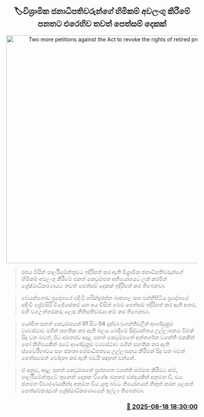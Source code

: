 <p align='center'><b><h2 align='center' title='Two more petitions against the Act to revoke the rights of retired presidents'>🏷විශ්‍රාමික ජනාධිපතිවරුන්ගේ හිමිකම් අවලංගු කිරීමේ පනතට එරෙහිව තවත් පෙත්සම් දෙකක්</h2></b></p>
<p align='center'><img src='https://helakuru.sgp1.cdn.digitaloceanspaces.com/esana/images/lib/court-2[1].jpg' width='600' alt='Two more petitions against the Act to revoke the rights of retired presidents'></p>

> රජය විසින් පාර්ලිමේන්තුවට ඉදිරිපත් කර ඇති විශ්‍රාමික ජනාධිපතිවරුන්ගේ හිමිකම් අවලංගු කිරීමේ පනත් කෙටුම්පත අභියෝගයට ලක් කරමින් ශ්‍රේෂ්ඨාධිකරණයට තවත් පෙත්සම් දෙකක් ඉදිරිපත් කර තිබෙනවා.

> වේයන්ගොඩ ප්‍රදේශයේ පදිංචි හරින්ද්‍රරත්න බානගල සහ පන්නිපිටිය ප්‍රදේශයේ පදිංචි ප්‍රේමසිරි විජේසේකර යන අය විසින් මෙම පෙත්සම් ඉදිරිපත් කර ඇති අතර, එහි වගඋත්තරකරු ලෙස නීතිපතිවරයා නම් කර තිබෙනවා.

> යෝජිත පනත් කෙටුම්පතේ 01 සිට 04 දක්වා වගන්තිවලින් ආණ්ඩුක්‍රම ව්‍යවස්ථාව මගින් සහතික කර ඇති බලය බෙදීමේ සිද්ධාන්තය උල්ලංඝනය වීමක් සිදු වන බවත්, ඊට අමතරව අදාළ පනත් කෙටුම්පතේ අන්තර්ගත වගන්ති එකකින් හෝ කිහිපයකින් රටේ ආණ්ඩුක්‍රම ව්‍යවස්ථාව මගින් සහතික කර ඇති ස්වෛරීභාවය සහ ජනතා පරමාධිපත්‍යය උල්ලංඝනය කිරීමක් සිදු වන බවත් පෙත්සමෙන් චෝදනා කර ඇති බවයි සඳහන් වන්නේ.

> ඒ අනුව, අදාළ පනත් කෙටුම්පතේ ප්‍රශ්නගත වගන්ති සම්මත කිරීමට නම්, පාර්ලිමේන්තුවේ තුනෙන් දෙකක විශේෂ බහුතර ඡන්දයකින් අනුමත වී, එය ජනමත විචාරණයකින්ද අනුමත විය යුතු බවට නියෝගයක් නිකුත් කරන ලෙසත් පෙත්සම්කරුවන් ශ්‍රේෂ්ඨාධිකරණයෙන් ඉල්ලා තිබෙනවා.



<h3 align='right'><a href='https://www.helakuru.lk/esana/p/112797/'>📅 2025-08-18 18:30:00</a></h3>
